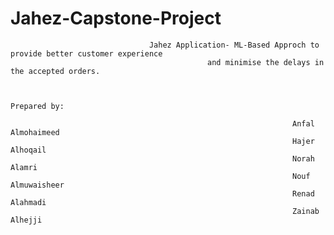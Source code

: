 # Jahez-Capstone-Project

                                   Jahez Application- ML-Based Approch to provide better customer experience 
                                                and minimise the delays in the accepted orders. 

                                                                   
                                                                   Prepared by:
                                                                   
                                                                   Anfal Almohaimeed 
                                                                   Hajer Alhoqail 
                                                                   Norah Alamri 
                                                                   Nouf Almuwaisheer 
                                                                   Renad Alahmadi 
                                                                   Zainab Alhejji

